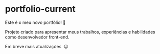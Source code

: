 # portfolio-current

Este é o meu novo portfólio! 🚀

Projeto criado para apresentar meus trabalhos, experiências e habilidades como desenvolvedor front-end.

Em breve mais atualizações. 😉
